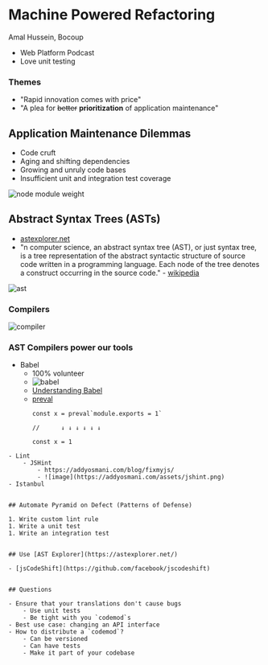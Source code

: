 # Machine Powered Refactoring

Amal Hussein, Bocoup

- Web Platform Podcast
- Love unit testing

### Themes

- "Rapid innovation comes with price"
- "A plea for ~~better~~ **prioritization** of application maintenance"


## Application Maintenance Dilemmas

- Code cruft
- Aging and shifting dependencies
- Growing and unruly code bases
- Insufficient unit and integration test coverage

![node module weight](https://i.redd.it/tfugj4n3l6ez.png)



## Abstract Syntax Trees (ASTs)

- [astexplorer.net](astexplorer.net)
- "n computer science, an abstract syntax tree (AST), or just syntax tree, is a tree representation of the abstract syntactic structure of source code written in a programming language. Each node of the tree denotes a construct occurring in the source code." - [wikipedia](https://en.wikipedia.org/wiki/Abstract_syntax_tree)

![ast](https://slideplayer.com/slide/5087012/16/images/2/Abstract+Syntax+Tree+%2B+%2A+if-statement+if-statement+can+become+IF+cond.jpg)

### Compilers

![compiler](http://creativejs.com/wp-content/uploads/2013/05/Compiler-architecture.png)

### AST Compilers power our tools

- Babel
    - 100% volunteer
    - ![babel](https://dab1nmslvvntp.cloudfront.net/wp-content/uploads/2016/04/1459949808babel.png)
    - [Understanding Babel](https://www.sitepoint.com/understanding-asts-building-babel-plugin/)
    - [preval](https://github.com/kentcdodds/babel-plugin-preval)
        ```
        const x = preval`module.exports = 1`

        //      ↓ ↓ ↓ ↓ ↓ ↓

        const x = 1
```
- Lint
    - JSHint
        - https://addyosmani.com/blog/fixmyjs/
        - ![image](https://addyosmani.com/assets/jshint.png)
- Istanbul


## Automate Pyramid on Defect (Patterns of Defense)

1. Write custom lint rule
1. Write a unit test
1. Write an integration test


## Use [AST Explorer](https://astexplorer.net/)

- [jsCodeShift](https://github.com/facebook/jscodeshift)


## Questions

- Ensure that your translations don't cause bugs
    - Use unit tests
    - Be tight with you `codemod`s
- Best use case: changing an API interface
- How to distribute a `codemod`?
    - Can be versioned
    - Can have tests
    - Make it part of your codebase
